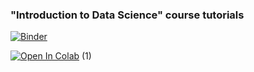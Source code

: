 ﻿### "Introduction to Data Science" course tutorials

 [![Binder](https://mybinder.org/badge_logo.svg)](https://mybinder.org/v2/gh/falex-aimri/intro_ds_tut/HEAD)

[![Open In Colab](https://colab.research.google.com/assets/colab-badge.svg)](https://colab.research.google.com/github/falex-aimri/intro_ds_tut/blob/main/Tutorial1_intro2python.ipynb) (1)
